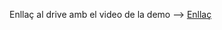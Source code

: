 Enllaç al drive amb el video de la demo --> [Enllaç](https://drive.google.com/file/d/1E0f7ybF6pDNrTOnVlPMwDtKgr3JUafCv/view?usp=drive_link)

